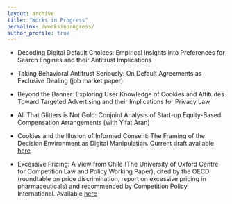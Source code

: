```yaml
---
layout: archive
title: "Works in Progress"
permalink: /worksinprogress/
author_profile: true
---
```

* Decoding Digital Default Choices: Empirical Insights into Preferences for Search Engines and their Antitrust Implications

* Taking Behavioral Antitrust Seriously: On Default Agreements as Exclusive Dealing (job market paper) 

* Beyond the Banner: Exploring User Knowledge of Cookies and Attitudes Toward Targeted Advertising and their Implications for Privacy Law

* All That Glitters is Not Gold: Conjoint Analysis of Start-up Equity-Based Compensation Arrangements (with Yifat Aran)

* Cookies and the Illusion of Informed Consent: The Framing of the Decision Environment as Digital Manipulation. Current draft available [here](https://papers.ssrn.com/sol3/papers.cfm?abstract_id=3957528)

* Excessive Pricing: A View from Chile (The University of Oxford Centre for Competition Law and Policy Working Paper), cited by the OECD (roundtable on price discrimination, report on excessive pricing in pharmaceuticals) and recommended by Competition Policy International. Available [here](https://www.law.ox.ac.uk/sites/default/files/migrated/cclpl41.pdf)
